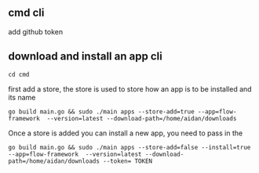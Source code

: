 ## cmd cli

add github token

## download and install an app cli

```
cd cmd
```
first add a store, the store is used to store how an app is to be installed and its name
```
go build main.go && sudo ./main apps --store-add=true --app=flow-framework  --version=latest --download-path=/home/aidan/downloads 
```

Once a store is added you can install a new app, you need to pass in the


```
go build main.go && sudo ./main apps --store-add=false --install=true  --app=flow-framework  --version=latest --download-path=/home/aidan/downloads --token= TOKEN
```

